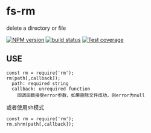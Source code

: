 # fs-rm
delete a directory or file

[![NPM version][npm-image]][npm-url]
[![build status][travis-image]][travis-url]
[![Test coverage][codecov-image]][codecov-url]

[npm-image]: https://img.shields.io/npm/v/fs-rm.svg?style=flat-square
[npm-url]: https://npmjs.org/package/fs-rm
[travis-image]: https://img.shields.io/travis/yuezm/rm.svg
[travis-url]: https://travis-ci.org/yuezm/rm
[codecov-image]: https://img.shields.io/codecov/c/github/yuezm/rm.svg?style=flat-square
[codecov-url]: https://codecov.io/github/yuezm/rm?branch=master


## USE
    const rm = require('rm');
    rm(path[,callback]);
      path: required string
      callback: unrequired function
        回调函数接受error参数，如果删除文件成功，则error为null
或者使用sh模式

    const rm = require('rm');
    rm.shrm(path[,callback]);


